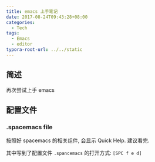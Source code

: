 ```yaml
---
title: emacs 上手笔记
date: 2017-08-24T09:43:28+08:00
categories:
  - Tech
tags:
  - Emacs
  - editor
typora-root-url: ../../static
---
```


## 简述

再次尝试上手 emacs

## 配置文件

### .spacemacs file

按照好 spacemacs 的相关组件, 会显示 Quick Help. 建议看完.

其中写到了配置文件 `.spancemacs` 的打开方式: `[SPC f e d]`
